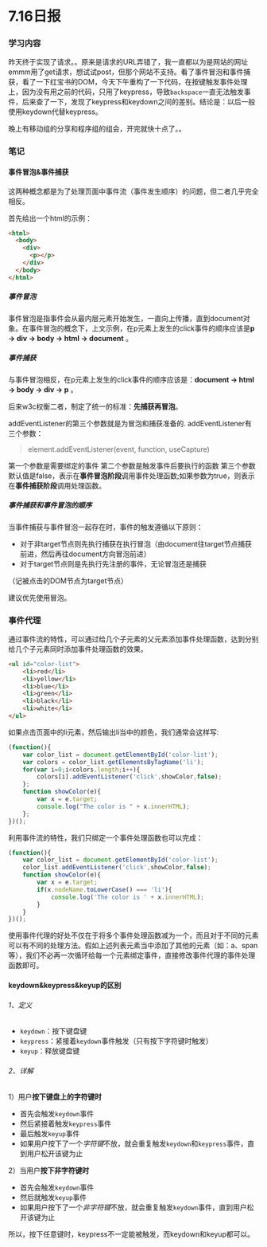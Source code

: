 # 7.16日报

### 学习内容

昨天终于实现了请求。。原来是请求的URL弄错了，我一直都以为是网站的网址emmm用了get请求，想试试post，但那个网站不支持。看了事件冒泡和事件捕获，看了一下红宝书的DOM，今天下午重构了一下代码，在按键触发事件处理上，因为没有用之前的代码，只用了keypress，导致`backspace`一直无法触发事件，后来查了一下，发现了keypress和keydown之间的差别。结论是：以后一般使用keydown代替keypress。

晚上有移动组的分享和程序组的组会，开完就快十点了。。

### 笔记

#### 事件冒泡&事件捕获

这两种概念都是为了处理页面中事件流（事件发生顺序）的问题，但二者几乎完全相反。

首先给出一个html的示例：

```html
<html>
  <body>
    <div>
      <p></p>
    </div>
  </body>
</html>
```

##### 事件冒泡

事件冒泡是指事件会从最内层元素开始发生，一直向上传播，直到document对象。在事件冒泡的概念下，上文示例，在p元素上发生的click事件的顺序应该是**p -> div -> body -> html -> document** 。

##### 事件捕获

与事件冒泡相反，在p元素上发生的click事件的顺序应该是：**document -> html -> body -> div -> p** 。

后来w3c权衡二者，制定了统一的标准：**先捕获再冒泡**。

addEventListener的第三个参数就是为冒泡和捕获准备的.
addEventListener有三个参数：

> element.addEventListener(event, function, useCapture)

第一个参数是需要绑定的事件
第二个参数是触发事件后要执行的函数
第三个参数默认值是false，表示在**事件冒泡阶段**调用事件处理函数;如果参数为true，则表示在**事件捕获阶段**调用处理函数。

##### 事件捕获和事件冒泡的顺序

当事件捕获与事件冒泡一起存在时，事件的触发遵循以下原则：

- 对于非target节点则先执行捕获在执行冒泡（由document往target节点捕获前进，然后再往document方向冒泡前进）
- 对于target节点则是先执行先注册的事件，无论冒泡还是捕获

（记被点击的DOM节点为target节点）

建议优先使用冒泡。

### 事件代理

通过事件流的特性，可以通过给几个子元素的父元素添加事件处理函数，达到分别给几个子元素同时添加事件处理函数的效果。

```html
<ul id="color-list">
    <li>red</li>
    <li>yellow</li>
    <li>blue</li>
    <li>green</li>
    <li>black</li>
    <li>white</li>
</ul>
```

如果点击页面中的li元素，然后输出li当中的颜色，我们通常会这样写:

```javascript
(function(){
    var color_list = document.getElementById('color-list');
    var colors = color_list.getElementsByTagName('li');
    for(var i=0;i<colors.length;i++){                          
        colors[i].addEventListener('click',showColor,false);
    };
    function showColor(e){
        var x = e.target;
        console.log("The color is " + x.innerHTML);
    };
})();
```

利用事件流的特性，我们只绑定一个事件处理函数也可以完成：

```javascript
(function(){
    var color_list = document.getElementById('color-list');
    color_list.addEventListener('click',showColor,false);
    function showColor(e){
        var x = e.target;
        if(x.nodeName.toLowerCase() === 'li'){
            console.log('The color is ' + x.innerHTML);
        }
    }
})();
```

使用事件代理的好处不仅在于将多个事件处理函数减为一个，而且对于不同的元素可以有不同的处理方法。假如上述列表元素当中添加了其他的元素（如：a、span等），我们不必再一次循环给每一个元素绑定事件，直接修改事件代理的事件处理函数即可。 

#### keydown&keypress&keyup的区别

###### 1、定义

- `keydown`：按下键盘键
- `keypress`：紧接着`keydown`事件触发（只有按下字符键时触发）
- `keyup`：释放键盘键

###### 2、详解

1）用户**按下键盘上的字符键时**

- 首先会触发`keydown`事件
- 然后紧接着触发`keypress`事件
- 最后触发`keyup`事件
- 如果用户按下了一个*字符键*不放，就会重复触发`keydown`和`keypress`事件，直到用户松开该键为止

2）当用户**按下非字符键时**

- 首先会触发`keydown`事件
- 然后就触发`keyup`事件
- 如果用户按下了一个*非字符键*不放，就会重复触发`keydown`事件，直到用户松开该键为止

 所以，按下任意键时，keypress不一定能被触发，而keydown和keyup都可以。

 

 

 

 